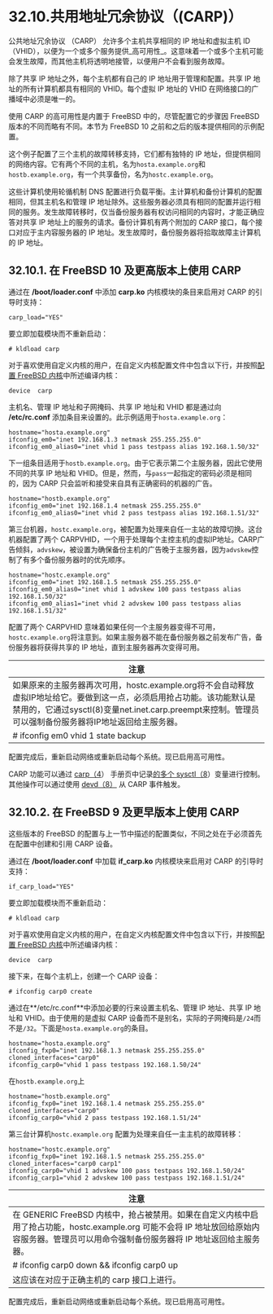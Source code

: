 # 32.10.共用地址冗余协议（(CARP)）

公共地址冗余协议 （CARP） 允许多个主机共享相同的 IP 地址和虚拟主机 ID （VHID），以便为一个或多个服务提供_高可用性_。这意味着一个或多个主机可能会发生故障，而其他主机将透明地接管，以便用户不会看到服务故障。

除了共享 IP 地址之外，每个主机都有自己的 IP 地址用于管理和配置。共享 IP 地址的所有计算机都具有相同的 VHID。每个虚拟 IP 地址的 VHID 在网络接口的广播域中必须是唯一的。

使用 CARP 的高可用性是内置于 FreeBSD 中的，尽管配置它的步骤因 FreeBSD 版本的不同而略有不同。本节为 FreeBSD 10 之前和之后的版本提供相同的示例配置。

这个例子配置了三个主机的故障转移支持，它们都有独特的 IP 地址，但提供相同的网络内容。它有两个不同的主机，名为`hosta.example.org`和`hostb.example.org`，有一个共享备份，名为`hostc.example.org`。

这些计算机使用轮循机制 DNS 配置进行负载平衡。主计算机和备份计算机的配置相同，但其主机名和管理 IP 地址除外。这些服务器必须具有相同的配置并运行相同的服务。发生故障转移时，仅当备份服务器有权访问相同的内容时，才能正确应答对共享 IP 地址上的服务的请求。备份计算机有两个附加的 CARP 接口，每个接口对应于主内容服务器的 IP 地址。发生故障时，备份服务器将拾取故障主计算机的 IP 地址。

## 32.10.1. 在 FreeBSD 10 及更高版本上使用 CARP

通过在 **/boot/loader.conf** 中添加 **carp.ko** 内核模块的条目来启用对 CARP 的引导时支持：

```
carp_load="YES"
```

要立即加载模块而不重新启动：

```
# kldload carp
```

对于喜欢使用自定义内核的用户，在自定义内核配置文件中包含以下行，并按照[配置 FreeBSD 内核](https://docs.freebsd.org/en/books/handbook/kernelconfig/index.html#kernelconfig)中所述编译内核：

```
device	carp
```

主机名、管理 IP 地址和子网掩码、共享 IP 地址和 VHID 都是通过向 **/etc/rc.conf** 添加条目来设置的。此示例适用于`hosta.example.org`：

```
hostname="hosta.example.org"
ifconfig_em0="inet 192.168.1.3 netmask 255.255.255.0"
ifconfig_em0_alias0="inet vhid 1 pass testpass alias 192.168.1.50/32"
```

下一组条目适用于`hostb.example.org`。由于它表示第二个主服务器，因此它使用不同的共享 IP 地址和 VHID。但是，然而，与`pass`一起指定的密码必须是相同的，因为 CARP 只会监听和接受来自具有正确密码的机器的广告。

```
hostname="hostb.example.org"
ifconfig_em0="inet 192.168.1.4 netmask 255.255.255.0"
ifconfig_em0_alias0="inet vhid 2 pass testpass alias 192.168.1.51/32"
```

第三台机器，`hostc.example.org`，被配置为处理来自任一主站的故障切换。这台机器配置了两个 CARPVHID，一个用于处理每个主控主机的虚拟IP地址。CARP广告倾斜，`advskew`，被设置为确保备份主机的广告晚于主服务器，因为`advskew`控制了有多个备份服务器时的优先顺序。

```
hostname="hostc.example.org"
ifconfig_em0="inet 192.168.1.5 netmask 255.255.255.0"
ifconfig_em0_alias0="inet vhid 1 advskew 100 pass testpass alias 192.168.1.50/32"
ifconfig_em0_alias1="inet vhid 2 advskew 100 pass testpass alias 192.168.1.51/32"
```

配置了两个 CARPVHID 意味着如果任何一个主服务器变得不可用，`hostc.example.org`将注意到。如果主服务器不能在备份服务器之前发布广告，备份服务器将获得共享的 IP 地址，直到主服务器再次变得可用。

| 注意                                                                                                                                        |
| ----------------------------------------------------------------------------------------------------------------------------------------- |
| 如果原来的主服务器再次可用，hostc.example.org将不会自动释放虚拟IP地址给它。要做到这一点，必须启用抢占功能。该功能默认是禁用的，它通过sysctl(8)变量net.inet.carp.preempt来控制。管理员可以强制备份服务器将IP地址返回给主服务器。|
| # ifconfig em0 vhid 1 state backup                                                                                                        |

配置完成后，重新启动网络或重新启动每个系统。现已启用高可用性。

CARP 功能可以通过 [carp（4](https://www.freebsd.org/cgi/man.cgi?query=carp\&sektion=4\&format=html)） 手册页中记录[的多个 sysctl（8](https://www.freebsd.org/cgi/man.cgi?query=sysctl\&sektion=8\&format=html)）变量进行控制。其他操作可以通过使用 [devd（8）](https://www.freebsd.org/cgi/man.cgi?query=devd\&sektion=8\&format=html) 从 CARP 事件触发。

## 32.10.2. 在 FreeBSD 9 及更早版本上使用 CARP

这些版本的 FreeBSD 的配置与上一节中描述的配置类似，不同之处在于必须首先在配置中创建和引用 CARP 设备。

通过在 **/boot/loader.conf** 中加载 **if\_carp.ko** 内核模块来启用对 CARP 的引导时支持：

```
if_carp_load="YES"
```

要立即加载模块而不重新启动：

```
# kldload carp
```

对于喜欢使用自定义内核的用户，在自定义内核配置文件中包含以下行，并按照[配置 FreeBSD 内核](https://docs.freebsd.org/en/books/handbook/kernelconfig/index.html#kernelconfig)中所述编译内核：

```
device	carp
```

接下来，在每个主机上，创建一个 CARP 设备：

```
# ifconfig carp0 create
```

通过在\*\*/etc/rc.conf\*\*中添加必要的行来设置主机名、管理 IP 地址、共享 IP 地址和 VHID。由于使用的是虚拟 CARP 设备而不是别名，实际的子网掩码是`/24`而不是`/32`。下面是`hosta.example.org`的条目。

```
hostname="hosta.example.org"
ifconfig_fxp0="inet 192.168.1.3 netmask 255.255.255.0"
cloned_interfaces="carp0"
ifconfig_carp0="vhid 1 pass testpass 192.168.1.50/24"
```

在`hostb.example.org`上

```
hostname="hostb.example.org"
ifconfig_fxp0="inet 192.168.1.4 netmask 255.255.255.0"
cloned_interfaces="carp0"
ifconfig_carp0="vhid 2 pass testpass 192.168.1.51/24"
```

第三台计算机`hostc.example.org` 配置为处理来自任一主主机的故障转移：

```
hostname="hostc.example.org"
ifconfig_fxp0="inet 192.168.1.5 netmask 255.255.255.0"
cloned_interfaces="carp0 carp1"
ifconfig_carp0="vhid 1 advskew 100 pass testpass 192.168.1.50/24"
ifconfig_carp1="vhid 2 advskew 100 pass testpass 192.168.1.51/24"
```

| 注意                                                                                                                    |
| --------------------------------------------------------------------------------------------------------------------- |
| 在 GENERIC FreeBSD 内核中，抢占被禁用。如果在自定义内核中启用了抢占功能，hostc.example.org 可能不会将 IP 地址放回给原始内容服务器。管理员可以用命令强制备份服务器将 IP 地址返回给主服务器。|
| # ifconfig carp0 down && ifconfig carp0 up                                                                            |
| 这应该在对应于正确主机的 carp 接口上进行。                                                                                               |

配置完成后，重新启动网络或重新启动每个系统。现已启用高可用性。
